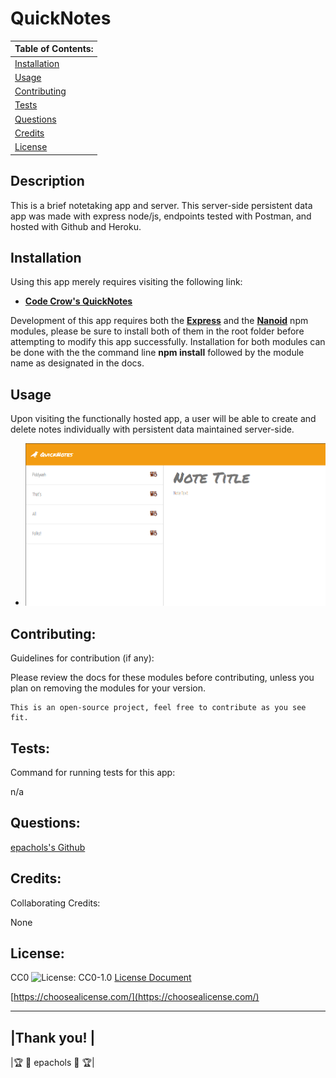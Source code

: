 # QuickNotes

  |      Table of Contents:       |
  |-------------------------------|
  | [Installation](#installation) |
  |        [Usage](#usage)        |
  | [Contributing](#contributing) |
  |     [Tests](#tests)           |
  |    [Questions](#questions)    |
  |    [Credits](#credits)        |
  |     [License](#license)       |
  
  ## Description
  
 This is a brief notetaking app and server.  This server-side persistent data app was made with express node/js, endpoints tested with Postman, and hosted with Github and Heroku.
  
  ## Installation
 Using this app merely requires visiting the following link:
  - **[Code Crow's QuickNotes](https://etpquicknotes.herokuapp.com/)**

 Development of this app requires both the **[Express](https://expressjs.com/)** and the **[Nanoid](https://www.npmjs.com/package/nanoid)** npm modules, please be sure to install both of them in the root folder before attempting to modify this app successfully. Installation for both modules can be done with the the command line **npm install** followed by the module name as designated in the docs.
  
  
  ## Usage 
  

  Upon visiting the functionally hosted app, a user will be able to create and delete notes individually with persistent data maintained server-side. 

  - ![Preview](/public/assets/preview.png)
  
  
  ## Contributing:
   
 Guidelines for contribution (if any): 

   Please review the docs for these modules before contributing, unless you plan on removing the modules for your version. 

    This is an open-source project, feel free to contribute as you see fit.  
  
  
  ## Tests:
  Command for running tests for this app:
  
 n/a
  
  
  ## Questions:
  [epachols's Github](https://github.com/epachols/)
  
  
  ## Credits:
   Collaborating Credits:
  
 None
  
  ## License:
  
 
  CC0 ![License: CC0-1.0](https://licensebuttons.net/l/zero/1.0/80x15.png) [License Document](https://creativecommons.org/publicdomain/zero/1.0/)
  
  [https://choosealicense.com/](https://choosealicense.com/)
  
  ---
  
  |Thank you!         |
  --------------------
  |🏆  &#x1F981; epachols &#x1F981; 🏆|
  
  